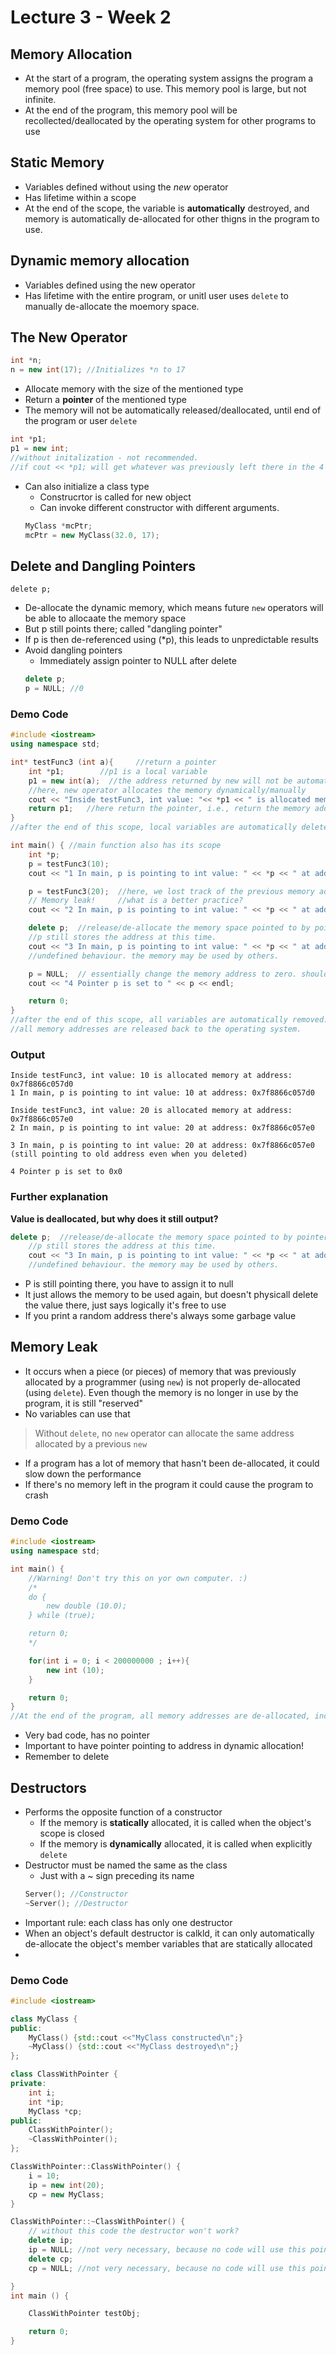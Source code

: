 # Lecture 3 - Week 2

## Memory Allocation
- At the start of a program, the operating system assigns the program a memory pool (free space) to use. This memory pool is large, but not infinite.
- At the end of the program, this memory pool will be recollected/deallocated by the operating system for other programs to use

## Static Memory
- Variables defined without using the *new* operator
- Has lifetime within a scope
- At the end of the scope, the variable is **automatically** destroyed, and memory is automatically de-allocated for other thigns in the program to use. 

## Dynamic memory allocation
- Variables defined using the new operator
- Has lifetime with the entire program, or unitl user uses `delete` to manually de-allocate the moemory space.

## The New Operator
``` cpp
int *n;
n = new int(17); //Initializes *n to 17
```
- Allocate memory with the size of the mentioned type
- Return a **pointer** of the mentioned type
- The memory will not be automatically released/deallocated, until end of the program or user ``delete``

``` cpp
int *p1; 
p1 = new int;
//without initalization - not recommended.
//if cout << *p1; will get whatever was previously left there in the 4 bytes space. some unknown number.
```
- Can also initialize a class type
    - Construcrtor is called for new object
    - Can invoke different constructor with different arguments.
    ```cpp
    MyClass *mcPtr;
    mcPtr = new MyClass(32.0, 17); 
    ```

## Delete and Dangling Pointers
``delete p;``
- De-allocate the dynamic memory, which means future ``new`` operators will be able to allocaate the memory space
- But p still points there; called "dangling pointer"
- If p is then de-referenced using (*p), this leads to unpredictable results
- Avoid dangling pointers
    - Immediately assign pointer to NULL after delete
    ``` cpp
    delete p; 
    p = NULL; //0
    ```

### Demo Code
``` cpp
#include <iostream>
using namespace std;

int* testFunc3 (int a){ 	//return a pointer
    int *p1;  		//p1 is a local variable
    p1 = new int(a);  //the address returned by new will not be automatically collected after the end of this function scope
    //here, new operator allocates the memory dynamically/manually
    cout << "Inside testFunc3, int value: "<< *p1 << " is allocated memory at address: " << p1 << endl;
    return p1;   //here return the pointer, i.e., return the memory address value
}
//after the end of this scope, local variables are automatically deleted,

int main() { //main function also has its scope
    int *p;
    p = testFunc3(10);
    cout << "1 In main, p is pointing to int value: " << *p << " at address: " << p << endl << endl;

    p = testFunc3(20); 	//here, we lost track of the previous memory address. this is a bad practice.
    // Memory leak! 	//what is a better practice?
    cout << "2 In main, p is pointing to int value: " << *p << " at address: " << p << endl << endl;

    delete p;  //release/de-allocate the memory space pointed to by pointer p back to the pool (freespace).
    //p still stores the address at this time.
    cout << "3 In main, p is pointing to int value: " << *p << " at address: " << p << endl << endl;
    //undefined behaviour. the memory may be used by others.

    p = NULL;  // essentially change the memory address to zero. should do this immediately after delete p.
    cout << "4 Pointer p is set to " << p << endl;

    return 0;
}
//after the end of this scope, all variables are automatically removed.
//all memory addresses are released back to the operating system.
```

### Output
``` 
Inside testFunc3, int value: 10 is allocated memory at address: 0x7f8866c057d0
1 In main, p is pointing to int value: 10 at address: 0x7f8866c057d0

Inside testFunc3, int value: 20 is allocated memory at address: 0x7f8866c057e0
2 In main, p is pointing to int value: 20 at address: 0x7f8866c057e0

3 In main, p is pointing to int value: 20 at address: 0x7f8866c057e0 (still pointing to old address even when you deleted)

4 Pointer p is set to 0x0
```

### Further explanation
**Value is deallocated, but why does it still output?**
``` cpp
delete p;  //release/de-allocate the memory space pointed to by pointer p back to the pool (freespace).
    //p still stores the address at this time.
    cout << "3 In main, p is pointing to int value: " << *p << " at address: " << p << endl << endl;
    //undefined behaviour. the memory may be used by others.
```
- P is still pointing there, you have to assign it to null
- It just allows the memory to be used again, but doesn't physicall delete the value there, just says logically it's free to use
- If you print a random address there's always some garbage value

## Memory Leak
- It occurs when a piece (or pieces) of memory that was previously allocated by a programmer (using ``new``) is not properly de-allocated (using ``delete``). Even though the memory is no longer in use by the program, it is still "reserved"
- No variables can use that 

> Without ``delete``, no ``new`` operator can allocate the same address allocated by a previous ``new``
- If a program has a lot of memory that hasn't been de-allocated, it could slow down the performance
- If there's no memory left in the program it could cause the program to crash

### Demo Code
``` cpp
#include <iostream>
using namespace std;

int main() {
    //Warning! Don't try this on yor own computer. :)
    /*
    do {
        new double (10.0);
    } while (true);

    return 0;
    */

    for(int i = 0; i < 200000000 ; i++){
        new int (10);
    }

    return 0;
}
//At the end of the program, all memory addresses are de-allocated, including leaked memory, managed by the operating system.
```
- Very bad code, has no pointer
- Important to have pointer pointing to address in dynamic allocation!
- Remember to delete

## Destructors
- Performs the opposite function of a constructor
    - If the memory is **statically** allocated, it is called when the object's scope is closed
    - If the memory is **dynamically** allocated, it is called when explicitly ``delete``
- Destructor must be named the same as the class
    - Just with a ~ sign preceding its name
    ``` cpp
    Server(); //Constructor
    ~Server(); //Destructor
    ```
- Important rule: each class has only one destructor
- When an object's default destructor is calkld, it can only automatically de-allocate the object's member variables that are statically allocated 
- 

### Demo Code
``` cpp 
#include <iostream>

class MyClass {
public:
    MyClass() {std::cout <<"MyClass constructed\n";}
    ~MyClass() {std::cout <<"MyClass destroyed\n";}
};

class ClassWithPointer {
private:
    int i;
    int *ip;
    MyClass *cp;
public:
    ClassWithPointer();
    ~ClassWithPointer();
};

ClassWithPointer::ClassWithPointer() {
    i = 10;
    ip = new int(20);
    cp = new MyClass;
}

ClassWithPointer::~ClassWithPointer() {
    // without this code the destructor won't work?
    delete ip;
    ip = NULL; //not very necessary, because no code will use this pointer after this anyway
    delete cp;
    cp = NULL; //not very necessary, because no code will use this pointer after this anyway

}
int main () {

    ClassWithPointer testObj;

    return 0;
}
```

